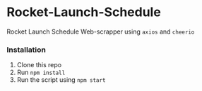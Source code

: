 # Rocket-Launch-Schedule
Rocket Launch Schedule Web-scrapper using ```axios``` and ```cheerio```

### Installation
1. Clone this repo
2. Run `npm install`
3. Run the script using `npm start`

